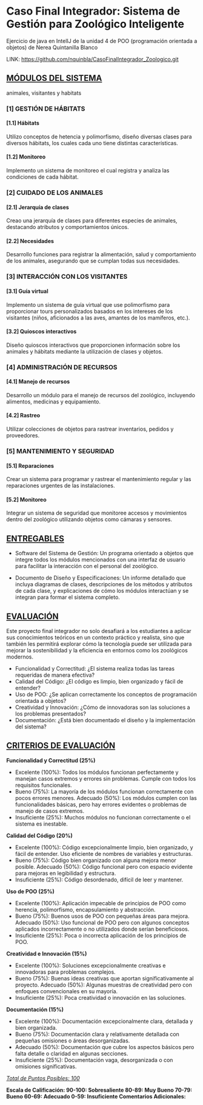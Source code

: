 # Caso Final Integrador: Sistema de Gestión para Zoológico Inteligente
Ejercicio de java en IntelIJ de la unidad 4 de POO (programación orientada a objetos) de Nerea Quintanilla Blanco

LINK: https://github.com/nquinbla/CasoFinalIntegrador_Zoologico.git

## <u>MÓDULOS DEL SISTEMA</u>
animales, visitantes y habitats

### [1] GESTIÓN DE HÁBITATS
#### [1.1] Hábitats
Utilizo conceptos de hetencia y polimorfismo, diseño diversas clases para diversos hábitats, los cuales cada uno tiene distintas características.
#### [1.2] Monitoreo
Implemento un sistema de monitoreo el cual registra y analiza las condiciones de cada hábitat.

### [2] CUIDADO DE LOS ANIMALES 
#### [2.1] Jerarquía de clases
Creao una jerarquía de clases para diferentes especies de animales, destacando atributos y comportamientos únicos.
#### [2.2] Necesidades
Desarrollo funciones para registrar la alimentación, salud y comportamiento de los animales, asegurando que se cumplan todas sus necesidades.

### [3] INTERACCIÓN CON LOS VISITANTES
#### [3.1] Guía virtual
Implemento un sistema de guía virtual que use polimorfismo para proporcionar tours personalizados basados en los intereses de los visitantes (niños, aficionados a las aves, amantes de los mamíferos, etc.).
#### [3.2] Quioscos interactivos
Diseño quioscos interactivos que proporcionen información sobre los animales y hábitats mediante la utilización de clases y objetos.

### [4] ADMINISTRACIÓN DE RECURSOS
#### [4.1] Manejo de recursos
Desarrollo un módulo para el manejo de recursos del zoológico, incluyendo alimentos, medicinas y equipamiento.
#### [4.2] Rastreo
Utilizar colecciones de objetos para rastrear inventarios, pedidos y proveedores.

### [5] MANTENIMIENTO Y SEGURIDAD
#### [5.1] Reparaciones
Crear un sistema para programar y rastrear el mantenimiento regular y las reparaciones urgentes de las instalaciones.
#### [5.2] Monitoreo
Integrar un sistema de seguridad que monitoree accesos y movimientos dentro del zoológico utilizando objetos como cámaras y sensores.


## <u>ENTREGABLES</u>
* Software del Sistema de Gestión: Un programa orientado a objetos que integre todos los módulos mencionados con una interfaz de usuario para facilitar la interacción con el personal del zoológico.

* Documento de Diseño y Especificaciones: Un informe detallado que incluya diagramas de clases, descripciones de los métodos y atributos de cada clase, y explicaciones de cómo los módulos interactúan y se integran para formar el sistema completo.

## <u>EVALUACIÓN</u>
 Este proyecto final integrador no solo desafiará a los estudiantes a aplicar sus conocimientos teóricos en un contexto práctico y realista, sino que también les permitirá explorar cómo la tecnología puede ser utilizada para mejorar la sostenibilidad y la eficiencia en entornos como los zoológicos modernos.

* Funcionalidad y Correctitud: ¿El sistema realiza todas las tareas requeridas de manera efectiva?
* Calidad del Código: ¿El código es limpio, bien organizado y fácil de entender?
* Uso de POO: ¿Se aplican correctamente los conceptos de programación orientada a objetos?
* Creatividad y Innovación: ¿Cómo de innovadoras son las soluciones a los problemas presentados?
* Documentación: ¿Está bien documentado el diseño y la implementación del sistema?

## <u>CRITERIOS DE EVALUACIÓN</u>
**Funcionalidad y Correctitud (25%)**
* Excelente (100%): Todos los módulos funcionan perfectamente y manejan casos extremos y errores sin problemas. Cumple con todos los requisitos funcionales.
* Bueno (75%): La mayoría de los módulos funcionan correctamente con pocos errores menores. Adecuado (50%): Los módulos cumplen con las funcionalidades básicas, pero hay errores evidentes o problemas de manejo de casos extremos.
* Insuficiente (25%): Muchos módulos no funcionan correctamente o el sistema es inestable.


**Calidad del Código (20%)** 
* Excelente (100%): Código excepcionalmente limpio, bien organizado, y fácil de entender. Uso eficiente de nombres de variables y estructuras.
* Bueno (75%): Código bien organizado con alguna mejora menor posible. Adecuado (50%): Código funcional pero con espacio evidente para mejoras en legibilidad y estructura.
* Insuficiente (25%): Código desordenado, difícil de leer y mantener.

**Uso de POO (25%)**
* Excelente (100%): Aplicación impecable de principios de POO como herencia, polimorfismo, encapsulamiento y abstracción.
* Bueno (75%): Buenos usos de POO con pequeñas áreas para mejora. Adecuado (50%): Uso funcional de POO pero con algunos conceptos aplicados incorrectamente o no utilizados donde serían beneficiosos.
* Insuficiente (25%): Poca o incorrecta aplicación de los principios de POO.

**Creatividad e Innovación (15%)** 
* Excelente (100%): Soluciones excepcionalmente creativas e innovadoras para problemas complejos.
* Bueno (75%): Buenas ideas creativas que aportan significativamente al proyecto. Adecuado (50%): Algunas muestras de creatividad pero con enfoques convencionales en su mayoría.
* Insuficiente (25%): Poca creatividad o innovación en las soluciones.

**Documentación (15%)**
* Excelente (100%): Documentación excepcionalmente clara, detallada y bien organizada.
* Bueno (75%): Documentación clara y relativamente detallada con pequeñas omisiones o áreas desorganizadas.
* Adecuado (50%): Documentación que cubre los aspectos básicos pero falta detalle o claridad en algunas secciones.
* Insuficiente (25%): Documentación vaga, desorganizada o con omisiones significativas.

*<u>Total de Puntos Posibles: 100</u>*

**Escala de Calificación:
90-100: Sobresaliente
80-89: Muy Bueno 70-79: Bueno 60-69: Adecuado
0-59: Insuficiente Comentarios Adicionales:**
